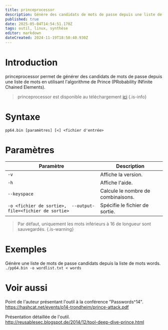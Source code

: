 ```yaml
---
title: princeprocessor
description: Génère des candidats de mots de passe depuis une liste de mots en utilisant l'algorithme de Prince (PRobability INfinite Chained Elements).
published: true
date: 2025-05-04T14:54:51.170Z
tags: outil, linux, synthèse
editor: markdown
dateCreated: 2024-11-19T18:50:40.930Z
---
```


# Introduction

princeprocessor permet de générer des candidats de mots de passe depuis une liste de mots en utilisant l'algorithme de Prince (PRobability INfinite Chained Elements).

> princeprocessor est disponible au téléchargement [ici](https://github.com/hashcat/princeprocessor)
> {.is-info}

# Syntaxe

`pp64.bin [paramètres] [<] <fichier d'entrée>`

# Paramètres

| Paramètre                                                    | Description                        |
| ------------------------------------------------------------ | ---------------------------------- |
| `-v`                                                         | Affiche la version.                |
| `-h`                                                         | Affiche l'aide.                    |
| `--keyspace`                                                 | Calcule le nombre de combinaisons. |
| `-o <fichier de sortie>,  --output-file=<fichier de sortie>` | Spécifie le fichier de sortie.     |

> Par défaut, uniquement les mots inférieurs à 16 de longueur sont sauvegardés.
> {.is-warning}

# Exemples

Génère une liste de mots de passe candidats depuis la liste de mots words.
`./pp64.bin -o wordlist.txt < words`

# Voir aussi

Point de l'auteur présentant l'outil à la conférence "Passwords^14".
https://hashcat.net/events/p14-trondheim/prince-attack.pdf

Présentation détaillée de l'outil.
http://reusablesec.blogspot.de/2014/12/tool-deep-dive-prince.html
